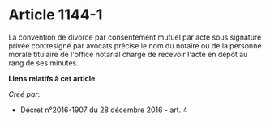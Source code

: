 # Article 1144-1

La  convention de divorce par consentement mutuel par acte sous signature  privée contresigné par avocats précise le nom du
notaire ou de la  personne morale titulaire de l'office notarial chargé de recevoir l'acte  en dépôt au rang de ses minutes.

**Liens relatifs à cet article**

_Créé par_:

  - Décret n°2016-1907 du 28 décembre 2016 - art. 4
